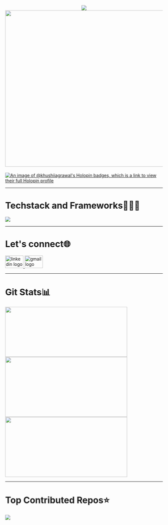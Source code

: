 <h1 align="center">
    <img src="https://readme-typing-svg.herokuapp.com/?font=Ubuntu+Mono&weight=450&duration=3000&pause=1000&vCenter=true&random=true&width=300&height=50&lines=Heya,+I'm+Khushi:);A+passionate+programmer;" /><br>
    <img src="https://cdn.dribbble.com/users/1364029/screenshots/16093268/media/68e82a7fb4904614a9066d6b540c14b2.gif" width="700" height="500">
</h1>


[![An image of @khushiiagrawal's Holopin badges, which is a link to view their full Holopin profile](https://holopin.me/khushiiagrawal)](https://holopin.io/@khushiiagrawal)
<hr>

<div align="left">
  <h1>Techstack and Frameworks👩🏼‍💻 </h1>
  <img src="https://skillicons.dev/icons?i=cpp,c,javascript,mongodb,express,react,nodejs,firebase,bootstrap,html,css,github,docker" />
</div>
 <hr>
  
  <div align="left">
      <h1>Let's connect🌐</h1>
  <a href="https://www.linkedin.com/in/khushiagrawal028/" target="_blank">
    <img src="https://raw.githubusercontent.com/maurodesouza/profile-readme-generator/master/src/assets/icons/social/linkedin/default.svg" width="58" height="40" alt="linkedin logo"  />
  </a>
  <a href="mailto:khushisaritaagrawal@gmail.com" target="_blank">
    <img src="https://raw.githubusercontent.com/maurodesouza/profile-readme-generator/master/src/assets/icons/social/gmail/default.svg" width="58" height="40" alt="gmail logo"  />
  </a>
</div>
<hr>  

<h1 align="left"> Git Stats📊 </h1>
<div align="left">
  <img width="390" height="160" src="https://github-readme-streak-stats-salesp07.vercel.app/?user=khushiiagrawal&count_private=true&theme=react&border_radius=10&cache_seconds=600"/><br>
     <img width="390" height="192"  src="https://github-readme-stats-salesp07.vercel.app/api?username=khushiiagrawal&count_private=true&show_icons=true&theme=react&rank_icon=github&border_radius=10&cache_seconds=600"/><br>
     <img width="390" height="192" src="https://github-readme-stats-salesp07.vercel.app/api/top-langs/?username=khushiiagrawal&langs_count=10&layout=compact&theme=react&border_radius=10&size_weight=0.5&count_weight=0.5&exclude_repo=github-readme-stats&cache_seconds=300">
<br><hr>

<h1 align="left">Top Contributed Repos⭐️</h1>

 ![](https://github-contributor-stats.vercel.app/api?username=khushiiagrawal&limit=5&theme=dark&combine_all_yearly_contributions=true)

</div>



